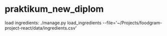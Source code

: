 # praktikum_new_diplom

load ingredients:
./manage.py load_ingredients --file='~/Projects/foodgram-project-react/data/ingredients.csv'
